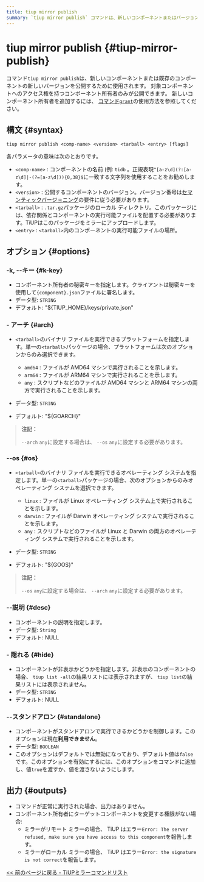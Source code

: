 ```yaml
---
title: tiup mirror publish
summary: `tiup mirror publish` コマンドは、新しいコンポーネントまたはバージョンを公開するために使用されます。アクセス権を持つコンポーネント所有者のみが公開できます。
---
```


# tiup mirror publish {#tiup-mirror-publish}

コマンド`tiup mirror publish`は、新しいコンポーネントまたは既存のコンポーネントの新しいバージョンを公開するために使用されます。 対象コンポーネントへのアクセス権を持つコンポーネント所有者のみが公開できます。 新しいコンポーネント所有者を追加するには、 [コマンド`grant`](/tiup/tiup-command-mirror-grant.md)の使用方法を参照してください。

## 構文 {#syntax}

```shell
tiup mirror publish <comp-name> <version> <tarball> <entry> [flags]
```

各パラメータの意味は次のとおりです。

-   `<comp-name>` : コンポーネントの名前 (例: `tidb` 。正規表現`^[a-z\d](?:[a-z\d]|-(?=[a-z\d])){0,38}$`に一致する文字列を使用することをお勧めします。
-   `<version>` : 公開するコンポーネントのバージョン。バージョン番号は[セマンティックバージョニング](https://semver.org/)の要件に従う必要があります。
-   `<tarball>` : `.tar.gz`パッケージのローカル ディレクトリ。このパッケージには、依存関係とコンポーネントの実行可能ファイルを配置する必要があります。TiUPはこのパッケージをミラーにアップロードします。
-   `<entry>` : `<tarball>`内のコンポーネントの実行可能ファイルの場所。

## オプション {#options}

### -k, --キー {#k-key}

-   コンポーネント所有者の秘密キーを指定します。クライアントは秘密キーを使用して`{component}.json`ファイルに署名します。
-   データ型: `STRING`
-   デフォルト: &quot;${TIUP_HOME}/keys/private.json&quot;

### - アーチ {#arch}

-   `<tarball>`のバイナリ ファイルを実行できるプラットフォームを指定します。単一の`<tarball>`パッケージの場合、プラットフォームは次のオプションからのみ選択できます。

    -   `amd64` : ファイルが AMD64 マシンで実行されることを示します。
    -   `arm64` : ファイルが ARM64 マシンで実行されることを示します。
    -   `any` : スクリプトなどのファイルが AMD64 マシンと ARM64 マシンの両方で実行されることを示します。

-   データ型: `STRING`

-   デフォルト: &quot;${GOARCH}&quot;

> **注記：**
>
> `--arch` `any`に設定する場合は、 `--os` `any`に設定する必要があります。

### --os {#os}

-   `<tarball>`のバイナリ ファイルを実行できるオペレーティング システムを指定します。単一の`<tarball>`パッケージの場合、次のオプションからのみオペレーティング システムを選択できます。

    -   `linux` : ファイルが Linux オペレーティング システム上で実行されることを示します。
    -   `darwin` : ファイルが Darwin オペレーティング システムで実行されることを示します。
    -   `any` : スクリプトなどのファイルが Linux と Darwin の両方のオペレーティング システムで実行されることを示します。

-   データ型: `STRING`

-   デフォルト: &quot;${GOOS}&quot;

> **注記：**
>
> `--os` `any`に設定する場合は、 `--arch` `any`に設定する必要があります。

### --説明 {#desc}

-   コンポーネントの説明を指定します。
-   データ型: `String`
-   デフォルト: NULL

### - 隠れる {#hide}

-   コンポーネントが非表示かどうかを指定します。非表示のコンポーネントの場合、 `tiup list -all`の結果リストには表示されますが、 `tiup list`の結果リストには表示されません。
-   データ型: `STRING`
-   デフォルト: NULL

### --スタンドアロン {#standalone}

-   コンポーネントがスタンドアロンで実行できるかどうかを制御します。このオプションは現在**利用できません**。
-   データ型: `BOOLEAN`
-   このオプションはデフォルトでは無効になっており、デフォルト値は`false`です。このオプションを有効にするには、このオプションをコマンドに追加し、値`true`を渡すか、値を渡さないようにします。

## 出力 {#outputs}

-   コマンドが正常に実行された場合、出力はありません。
-   コンポーネント所有者にターゲットコンポーネントを変更する権限がない場合:
    -   ミラーがリモート ミラーの場合、 TiUP はエラー`Error: The server refused, make sure you have access to this component`を報告します。
    -   ミラーがローカル ミラーの場合、 TiUP はエラー`Error: the signature is not correct`を報告します。

[&lt;&lt; 前のページに戻る - TiUPミラーコマンドリスト](/tiup/tiup-command-mirror.md#command-list)
